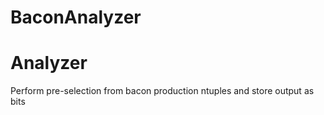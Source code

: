 # BaconAnalyzer

Analyzer
===========

Perform pre-selection from bacon production ntuples and store output as bits
